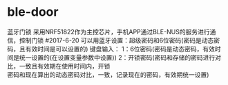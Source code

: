 # ble-door
蓝牙门锁
采用NRF51822作为主控芯片，手机APP通过BLE-NUS的服务进行通信，控制门锁
#2017-6-20
可以用蓝牙设置：超级密码和6位密码(密码是动态密码，且有效时间是可以设置的)
键盘输入：	1：6位密码(密码是动态密码，有效时间是统一设置的(在设置变量参数中设置))
			2：开锁密码(密码和存储的密码进行对比，一致且有效期在使用时间内，开锁\
						密码和现在算出的动态密码对比，一致，记录现在的密码，有效期统一设置)